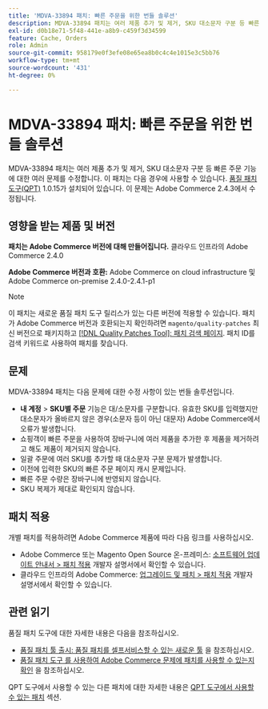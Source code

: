 ```yaml
---
title: 'MDVA-33894 패치: 빠른 주문을 위한 번들 솔루션'
description: MDVA-33894 패치는 여러 제품 추가 및 제거, SKU 대소문자 구분 등 빠른 주문 기능에 대한 여러 문제를 수정합니다. 이 패치는 [Quality Patches Tool (QPT)](https://devdocs.magento.com/guides/v2.4/comp-mgr/patching.html#mqp) 1.0.15가 설치된 경우 사용할 수 있습니다. 이 문제는 Adobe Commerce 2.4.3에서 수정됩니다.
exl-id: d0b18e71-5f48-441e-a8b9-c459f3d34599
feature: Cache, Orders
role: Admin
source-git-commit: 958179e0f3efe08e65ea8b0c4c4e1015e3c5bb76
workflow-type: tm+mt
source-wordcount: '431'
ht-degree: 0%

---
```


# MDVA-33894 패치: 빠른 주문을 위한 번들 솔루션

MDVA-33894 패치는 여러 제품 추가 및 제거, SKU 대소문자 구분 등 빠른 주문 기능에 대한 여러 문제를 수정합니다. 이 패치는 다음 경우에 사용할 수 있습니다. [품질 패치 도구(QPT)](https://devdocs.magento.com/guides/v2.4/comp-mgr/patching.html#mqp) 1.0.15가 설치되어 있습니다. 이 문제는 Adobe Commerce 2.4.3에서 수정됩니다.

## 영향을 받는 제품 및 버전

**패치는 Adobe Commerce 버전에 대해 만들어집니다.** 클라우드 인프라의 Adobe Commerce 2.4.0

**Adobe Commerce 버전과 호환:** Adobe Commerce on cloud infrastructure 및 Adobe Commerce on-premise 2.4.0-2.4.1-p1

>[!NOTE]
>
>이 패치는 새로운 품질 패치 도구 릴리스가 있는 다른 버전에 적용할 수 있습니다. 패치가 Adobe Commerce 버전과 호환되는지 확인하려면 `magento/quality-patches` 최신 버전으로 패키지하고 [[!DNL Quality Patches Tool]: 패치 검색 페이지](https://devdocs.magento.com/quality-patches/tool.html#patch-grid). 패치 ID를 검색 키워드로 사용하여 패치를 찾습니다.

## 문제

MDVA-33894 패치는 다음 문제에 대한 수정 사항이 있는 번들 솔루션입니다.

* **내 계정** > **SKU별 주문** 기능은 대/소문자를 구분합니다. 유효한 SKU를 입력했지만 대소문자가 올바르지 않은 경우(소문자 등이 아닌 대문자) Adobe Commerce에서 오류가 발생합니다.
* 쇼핑객이 빠른 주문을 사용하여 장바구니에 여러 제품을 추가한 후 제품을 제거하려고 해도 제품이 제거되지 않습니다.
* 일괄 주문에 여러 SKU를 추가할 때 대소문자 구분 문제가 발생합니다.
* 이전에 입력한 SKU의 빠른 주문 페이지 캐시 문제입니다.
* 빠른 주문 수량은 장바구니에 반영되지 않습니다.
* SKU 복제가 제대로 확인되지 않습니다.

## 패치 적용

개별 패치를 적용하려면 Adobe Commerce 제품에 따라 다음 링크를 사용하십시오.

* Adobe Commerce 또는 Magento Open Source 온-프레미스: [소프트웨어 업데이트 안내서 > 패치 적용](https://devdocs.magento.com/guides/v2.4/comp-mgr/patching/mqp.html) 개발자 설명서에서 확인할 수 있습니다.
* 클라우드 인프라의 Adobe Commerce: [업그레이드 및 패치 > 패치 적용](https://devdocs.magento.com/cloud/project/project-patch.html) 개발자 설명서에서 확인할 수 있습니다.

## 관련 읽기

품질 패치 도구에 대한 자세한 내용은 다음을 참조하십시오.

* [품질 패치 툴 출시: 품질 패치를 셀프서비스할 수 있는 새로운 툴](/help/announcements/adobe-commerce-announcements/magento-quality-patches-released-new-tool-to-self-serve-quality-patches.md) 을 참조하십시오.
* [품질 패치 도구 를 사용하여 Adobe Commerce 문제에 패치를 사용할 수 있는지 확인](/help/support-tools/patches-available-in-qpt-tool/check-patch-for-magento-issue-with-magento-quality-patches.md) 을 참조하십시오.

QPT 도구에서 사용할 수 있는 다른 패치에 대한 자세한 내용은 [QPT 도구에서 사용할 수 있는 패치](https://support.magento.com/hc/en-us/sections/360010506631-Patches-available-in-QPT-tool-) 섹션.
